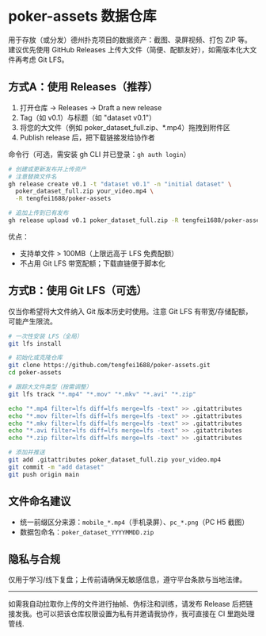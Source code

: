 # poker-assets 数据仓库

用于存放（或分发）德州扑克项目的数据资产：截图、录屏视频、打包 ZIP 等。建议优先使用 GitHub Releases 上传大文件（简便、配额友好），如需版本化大文件再考虑 Git LFS。

## 方式A：使用 Releases（推荐）
1. 打开仓库 → Releases → Draft a new release
2. Tag（如 v0.1）与标题（如 "dataset v0.1"）
3. 将您的大文件（例如 poker_dataset_full.zip、*.mp4）拖拽到附件区
4. Publish release 后，把下载链接发给协作者

命令行（可选，需安装 gh CLI 并已登录：`gh auth login`）
```bash
# 创建或更新发布并上传资产
# 注意替换文件名
gh release create v0.1 -t "dataset v0.1" -n "initial dataset" \
  poker_dataset_full.zip your_video.mp4 \
  -R tengfei1688/poker-assets

# 追加上传到已有发布
gh release upload v0.1 poker_dataset_full.zip -R tengfei1688/poker-assets
```

优点：
- 支持单文件 > 100MB（上限远高于 LFS 免费配额）
- 不占用 Git LFS 带宽配额；下载直链便于脚本化

## 方式B：使用 Git LFS（可选）
仅当你希望将大文件纳入 Git 版本历史时使用。注意 Git LFS 有带宽/存储配额，可能产生限流。

```bash
# 一次性安装 LFS（全局）
git lfs install

# 初始化或克隆仓库
git clone https://github.com/tengfei1688/poker-assets.git
cd poker-assets

# 跟踪大文件类型（按需调整）
git lfs track "*.mp4" "*.mov" "*.mkv" "*.avi" "*.zip"

echo "*.mp4 filter=lfs diff=lfs merge=lfs -text" >> .gitattributes
echo "*.mov filter=lfs diff=lfs merge=lfs -text" >> .gitattributes
echo "*.mkv filter=lfs diff=lfs merge=lfs -text" >> .gitattributes
echo "*.avi filter=lfs diff=lfs merge=lfs -text" >> .gitattributes
echo "*.zip filter=lfs diff=lfs merge=lfs -text" >> .gitattributes

# 添加并推送
git add .gitattributes poker_dataset_full.zip your_video.mp4
git commit -m "add dataset"
git push origin main
```

## 文件命名建议
- 统一前缀区分来源：`mobile_*.mp4`（手机录屏）、`pc_*.png`（PC H5 截图）
- 数据包命名：`poker_dataset_YYYYMMDD.zip`

## 隐私与合规
仅用于学习/线下复盘；上传前请确保无敏感信息，遵守平台条款与当地法律。

---

如需我自动拉取你上传的文件进行抽帧、伪标注和训练，请发布 Release 后把链接发我。也可以把该仓库权限设置为私有并邀请我协作，我可直接在 CI 里跑处理管线.
